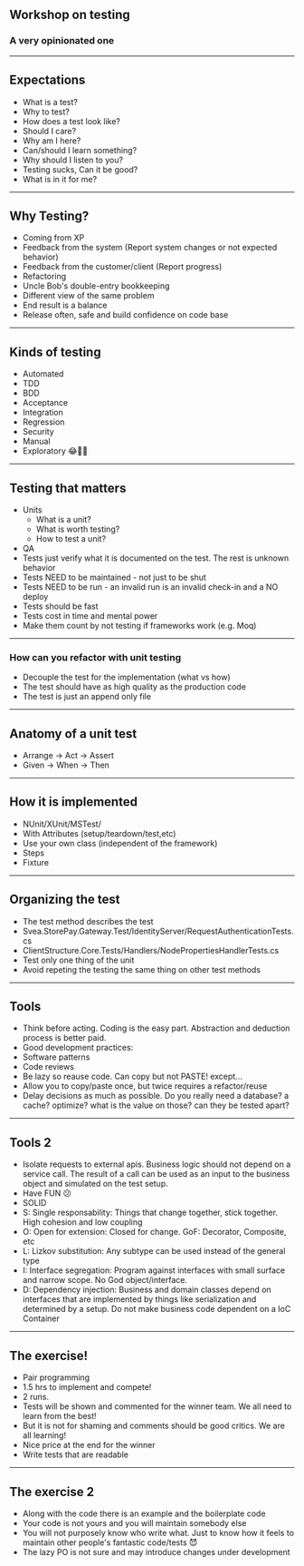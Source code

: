 ## Workshop on testing
### A very opinionated one
---
## Expectations
* What is a test?
* Why to test?
* How does a test look like?
* Should I care?
* Why am I here?
* Can/should I learn something?
* Why should I listen to you?
* Testing sucks, Can it be good?
* What is in it for me?
---
## Why Testing?
- Coming from XP 
 - Feedback from the system (Report system changes or not expected behavior)
 - Feedback from the customer/client (Report progress)
- Refactoring
- Uncle Bob's double-entry bookkeeping
 - Different view of the same problem
 - End result is a balance
- Release often, safe and build confidence on code base
---
## Kinds of testing
- Automated
 - TDD
 - BDD
 - Acceptance
 - Integration
 - Regression
 - Security
- Manual
 - Exploratory :joy::muscle::metal:
---
## Testing that matters
- Units
  - What is a unit?
  - What is worth testing?
  - How to test a unit?
- QA
- Tests just verify what it is documented on the test. The rest is unknown behavior
- Tests NEED to be maintained - not just to be shut
- Tests NEED to be run - an invalid run is an invalid check-in and a NO deploy
- Tests should be fast
- Tests cost in time and mental power
 - Make them count by not testing if frameworks work (e.g. Moq)
---
### How can you refactor with unit testing
* Decouple the test for the implementation (what vs how)
* The test should have as high quality as the production code
* The test is just an append only file
---
## Anatomy of a unit test
* Arrange -> Act  -> Assert
* Given   -> When -> Then
---
## How it is implemented
* NUnit/XUnit/MSTest/
 * With Attributes (setup/teardown/test,etc)
* Use your own class (independent of the framework)
 * Steps
 * Fixture
---
## Organizing the test
* The test method describes the test
 * Svea.StorePay.Gateway.Test/IdentityServer/RequestAuthenticationTests.cs
 * ClientStructure.Core.Tests/Handlers/NodePropertiesHandlerTests.cs
* Test only one thing of the unit
* Avoid repeting the testing the same thing on other test methods
---
## Tools
* Think before acting. Coding is the easy part. Abstraction and deduction process is better paid.
* Good development practices:
 * Software patterns
 * Code reviews
 * Be lazy so reause code. Can copy but not PASTE! except...
 * Allow you to copy/paste once, but twice requires a refactor/reuse
 * Delay decisions as much as possible. Do you really need a database? a cache? optimize? what is the value on those? can they be tested apart?
---
## Tools 2
 * Isolate requests to external apis. Business logic should not depend on a service call. The result of a call can be used as an input to the business object and simulated on the test setup.
* Have FUN :confused:
* SOLID
 * S: Single responsability: Things that change together, stick together. High cohesion and low coupling
 * O: Open for extension: Closed for change. GoF: Decorator, Composite, etc
 * L: Lizkov substitution: Any subtype can be used instead of the general type
 * I: Interface segregation: Program against interfaces with small surface and narrow scope. No God object/interface.
 * D: Dependency injection: Business and domain classes depend on interfaces that are implemented by things like serialization and determined by a setup. Do not make business code dependent on a IoC Container
---
## The exercise!
* Pair programming
* 1.5 hrs to implement and compete!
* 2 runs.
* Tests will be shown and commented for the winner team. We all need to learn from the best!
 * But it is not for shaming and comments should be good critics. We are all learning!
* Nice price at the end for the winner
* Write tests that are readable
---
## The exercise 2
* Along with the code there is an example and the boilerplate code
* Your code is not yours and you will maintain somebody else
* You will not purposely know who write what. Just to know how it feels to maintain other people's fantastic code/tests :smiling_imp:
* The lazy PO is not sure and may introduce changes under development